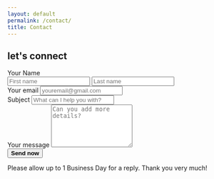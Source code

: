 ```yaml
---
layout: default
permalink: /contact/
title: Contact
---
```

  <!-- Content -->
   <div class="container mx-auto">
    <div class="grid grid-cols-2 gap-16">
      <section class="col-span-2 md:col-span-1">
        <div class="max-w-screen-md">
          <h1 class="text-3xl pt-10 pb-8 font-barlow font-light"><b>let's connect</b></h1>        
          <form class="space-y-8" name="gform" id="gform" enctype="text/plain" action="https://docs.google.com/forms/d/MYSURVEYID/formResponse?" target="hidden_iframe" onsubmit="submitted=true;">
           <label for="name" class="block mb-2 text-x1 font-barlow font-bold text-gray-900 dark:text-gray-300">Your Name</label>
           <div class="flex gap-4">   
             <input type="text" id="entry.**number**" name="entry.**number**"
                   class="w-1/2 p-2.5 shadow-sm bg-gray-50 border border-gray-300 text-gray-900 text-sm rounded-lg focus:ring-primary-500 focus:border-primary-500 dark:bg-neutral-900 dark:border-neutral-800 dark:placeholder-gray-400 dark:text-white dark:focus:ring-primary-500 dark:focus:border-primary-500 dark:shadow-sm-light"
                   placeholder="First name" required />
               <input type="text" id="entry.**number**" name="entry.**number**"
                   class="w-1/2 p-2.5 shadow-sm bg-gray-50 border border-gray-300 text-gray-900 text-sm rounded-lg focus:ring-primary-500 focus:border-primary-500 dark:bg-neutral-900 dark:border-neutral-800 dark:placeholder-gray-400 dark:text-white dark:focus:ring-primary-500 dark:focus:border-primary-500 dark:shadow-sm-light"
                   placeholder="Last name" required />
           </div>
            <div>
              <label for="email" class="block mb-2 font-barlow font-bold text-gray-900 dark:text-gray-300">Your
                email</label>
              <input type="email" id="entry.**number**" name="entry.**number**"
                class="shadow-sm bg-gray-50 border border-gray-300 text-gray-900 text-sm rounded-lg focus:ring-primary-500 focus:border-primary-500 block w-full p-2.5 dark:bg-neutral-900 dark:border-neutral-800 dark:placeholder-gray-400 dark:text-white dark:focus:ring-primary-500 dark:focus:border-primary-500 dark:shadow-sm-light"
                placeholder="youremail@gmail.com" required />
            </div>
            <div>
              <label for="subject"
                class="block mb-2 font-barlow font-bold text-gray-900 dark:text-gray-300">Subject</label>
              <input type="text" id="entry.**number**" name="entry.**number**"
                class="block p-3 w-full text-sm text-gray-900 bg-gray-50 rounded-lg border border-gray-300 shadow-sm focus:ring-primary-500 focus:border-primary-500 dark:bg-neutral-900 dark:border-neutral-800 dark:placeholder-gray-400 dark:text-white dark:focus:ring-primary-500 dark:focus:border-primary-500 dark:shadow-sm-light"
                placeholder="What can I help you with?" required />
            </div>
            <div class="sm:col-span-2">
              <label for="message" class="block mb-2 font-barlow font-bold text-gray-900 dark:text-gray-400">Your
                message</label>
              <textarea id="entry.**number**" name="entry.**number**" rows="6"
                class="block p-2.5 w-full text-sm text-gray-900 bg-gray-50 rounded-lg shadow-sm border border-gray-300 focus:ring-primary-500 focus:border-primary-500 dark:bg-neutral-900 dark:border-neutral-800 dark:placeholder-gray-400 dark:text-white dark:focus:ring-primary-500 dark:focus:border-primary-500"
                placeholder="Can you add more details?" required></textarea>
            </div>
            <button type="submit"
              class="rounded-lg sm:inline-flex w-full cursor-pointer justify-center rounded-md border border-transparent bg-gray-100 px-4 py-2 text-base font-medium text-gray-900 shadow-sm hover:bg-gray-900 hover:text-white focus:bg-gray-900 focus:text-white focus:outline-none focus:ring-2 focus:ring-gray-500 focus:ring-offset-2 sm:ml-3 sm:w-auto"><b>
              Send now</b>
            </button>
            <div id="formSubmissionText" class="hidden form-submission-text">
    <p>Please allow up to 1 Business Day for a reply. Thank you very much!</p>
  </div>
</form>
<iframe name="hidden_iframe" id="hidden_iframe" style="display:none;" onload="if(submitted) {}"></iframe>
<script src="https://code.jquery.com/jquery-3.6.3.min.js"></script> <!-- stopping Google Form redirection: original URL: assets/js/jquery.min.js-->
<script type="text/javascript">var submitted=false;</script>
<script type="text/javascript">
$('#gform').on('submit', function(e) {
  $('#gform *').fadeOut(2000);
  $('#gform').prepend('Sent! Please allow up to 2 Business Days for a reply. Thank you very much!');
  });
</script>         
        </div>
      </section>
      <div class="col-span-2 md:col-span-1 flex relative">
        <div
          class="bg-white dark:bg-neutral-900 p-5 pb-20 m-6 md:m-12 shadow-lg border border-gray-100 dark:border-neutral-800  hover:rotate-0 transition duration-500 rotate-6 relative">
          <img
            src="https://images.unsplash.com/reserve/yZfr4jmxQyuaE132MWZm_stagnes.jpg?ixlib=rb-4.0.3&ixid=MnwxMjA3fDB8MHxwaG90by1wYWdlfHx8fGVufDB8fHx8&auto=format&fit=crop&w=2052&q=80"
            alt="" class="flex flex-col aspect-square w-full object-cover h-auto max-h-full" />
        </div>
      </div>
    </div>
  </div>
